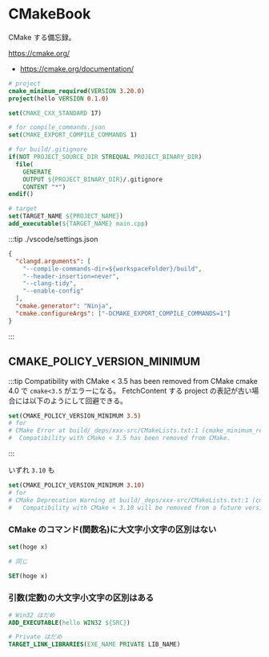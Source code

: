 # CMakeBook

CMake する備忘録。

https://cmake.org/

- https://cmake.org/documentation/

```cmake
# project
cmake_minimum_required(VERSION 3.20.0)
project(hello VERSION 0.1.0)

set(CMAKE_CXX_STANDARD 17)

# for compile_commands.json
set(CMAKE_EXPORT_COMPILE_COMMANDS 1)

# for build/.gitignore
if(NOT PROJECT_SOURCE_DIR STREQUAL PROJECT_BINARY_DIR)
  file(
    GENERATE
    OUTPUT ${PROJECT_BINARY_DIR}/.gitignore
    CONTENT "*")
endif()

# target
set(TARGET_NAME ${PROJECT_NAME})
add_executable(${TARGET_NAME} main.cpp)
```

:::tip ./vscode/settings.json

```json
{
  "clangd.arguments": [
    "--compile-commands-dir=${workspaceFolder}/build",
    "--header-insertion=never",
    "--clang-tidy",
    "--enable-config"
  ],
  "cmake.generator": "Ninja",
  "cmake.configureArgs": ["-DCMAKE_EXPORT_COMPILE_COMMANDS=1"]
}
```

:::

## CMAKE_POLICY_VERSION_MINIMUM

:::tip Compatibility with CMake < 3.5 has been removed from CMake
cmake 4.0 で `cmake<3.5` がエラーになる。
FetchContent する project の表記が古い場合には以下のようにして回避できる。

```cmake
set(CMAKE_POLICY_VERSION_MINIMUM 3.5)
# for
# CMake Error at build/_deps/xxx-src/CMakeLists.txt:1 (cmake_minimum_required):
#  Compatibility with CMake < 3.5 has been removed from CMake.
```

:::

いずれ `3.10` も

```cmake
set(CMAKE_POLICY_VERSION_MINIMUM 3.10)
# for
# CMake Deprecation Warning at build/_deps/xxx-src/CMakeLists.txt:1 (cmake_minimum_required):
#   Compatibility with CMake < 3.10 will be removed from a future version of CMake.
```

### CMake のコマンド(関数名)に大文字小文字の区別はない

```cmake
set(hoge x)

# 同じ

SET(hoge x)
```

### 引数(定数)の大文字小文字の区別はある

```cmake
# Win32 はだめ
ADD_EXECUTABLE(hello WIN32 ${SRC})

# Private はだめ
TARGET_LINK_LIBRARIES(EXE_NAME PRIVATE LIB_NAME)
```
